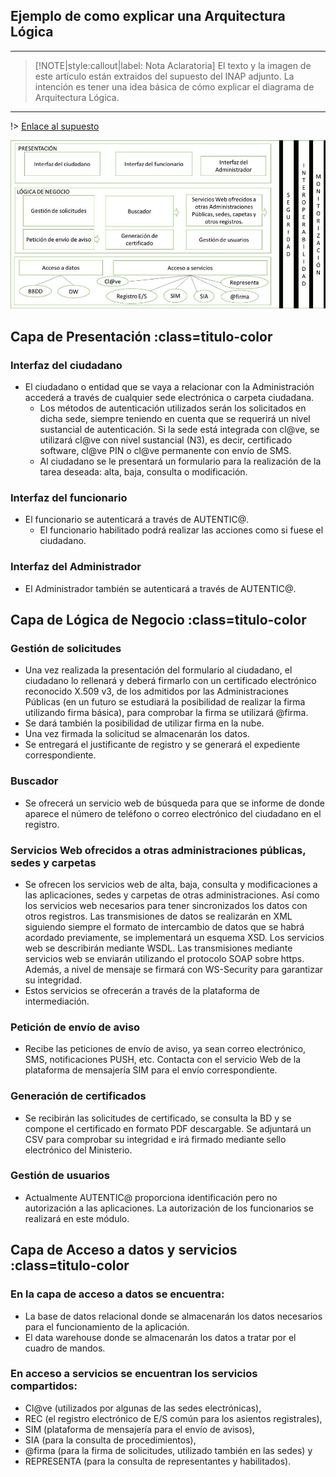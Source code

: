 ## Ejemplo de como explicar una Arquitectura Lógica  <!-- {docsify-ignore} -->
---

> [!NOTE|style:callout|label: Nota Aclaratoria]
> El texto y la imagen de este artículo están extraidos del supuesto del INAP adjunto.
> La intención es tener una idea básica de cómo explicar el diagrama de Arquitectura Lógica.
---

!> [Enlace al supuesto](https://pmoreno-rodriguez.github.io/opos_gsi/supuestos/inap/B3C2SOLUCION-M-ANGELES-GONZALO.pdf)

![](../../img/ejemplo_arquitectura_logica1.jpg)

## Capa de Presentación :class=titulo-color <!-- {docsify-ignore} -->

### Interfaz del ciudadano
- El ciudadano o entidad que se vaya a relacionar con la Administración accederá a través de cualquier sede electrónica o carpeta ciudadana.
  - Los métodos de autenticación utilizados serán los solicitados en dicha sede, siempre teniendo en cuenta que se requerirá un nivel sustancial de autenticación. Si la sede está integrada con cl@ve, se utilizará cl@ve con nivel sustancial (N3), es decir, certificado software, cl@ve PIN o cl@ve permanente con envío de SMS.
  - Al ciudadano se le presentará un formulario para la realización de la tarea deseada: alta, baja, consulta o modificación.

### Interfaz del funcionario
- El funcionario se autenticará a través de AUTENTIC@.
  - El funcionario habilitado podrá realizar las acciones como si fuese el ciudadano.

### Interfaz del Administrador
- El Administrador también se autenticará a través de AUTENTIC@.

## Capa de Lógica de Negocio :class=titulo-color <!-- {docsify-ignore} -->

### Gestión de solicitudes
- Una vez realizada la presentación del formulario al ciudadano, el ciudadano lo rellenará y deberá firmarlo con un certificado electrónico reconocido X.509 v3, de los admitidos por las Administraciones Públicas (en un futuro se estudiará la posibilidad de realizar la firma utilizando firma básica), para comprobar la firma se utilizará @firma.
- Se dará también la posibilidad de utilizar firma en la nube.
- Una vez firmada la solicitud se almacenarán los datos.
- Se entregará el justificante de registro y se generará el expediente correspondiente.

### Buscador
- Se ofrecerá un servicio web de búsqueda para que se informe de donde aparece el número de teléfono o correo electrónico del ciudadano en el registro.

### Servicios Web ofrecidos a otras administraciones públicas, sedes y carpetas
- Se ofrecen los servicios web de alta, baja, consulta y modificaciones a las aplicaciones, sedes y carpetas de otras administraciones. Así como los servicios web necesarios para tener sincronizados los datos con otros registros. Las transmisiones de datos se realizarán en XML siguiendo siempre el formato de intercambio de datos que se habrá acordado previamente, se implementará un esquema XSD. Los servicios web se describirán mediante WSDL. Las transmisiones mediante servicios web se enviarán utilizando el protocolo SOAP sobre https. Además, a nivel de mensaje se firmará con WS-Security para garantizar su integridad.
- Estos servicios se ofrecerán a través de la plataforma de intermediación.

### Petición de envío de aviso
- Recibe las peticiones de envío de aviso, ya sean correo electrónico, SMS, notificaciones PUSH, etc. Contacta con el servicio Web de la plataforma de mensajería SIM para el envío correspondiente.

### Generación de certificados
- Se recibirán las solicitudes de certificado, se consulta la BD y se compone el certificado en formato PDF descargable. Se adjuntará un CSV para comprobar su integridad e irá firmado mediante sello electrónico del Ministerio.

### Gestión de usuarios
- Actualmente AUTENTIC@ proporciona identificación pero no autorización a las aplicaciones. La autorización de los funcionarios se realizará en este módulo.

## Capa de Acceso a datos y servicios :class=titulo-color <!-- {docsify-ignore} -->
### En la capa de acceso a datos se encuentra:
- La base de datos relacional donde se almacenarán los datos necesarios para el funcionamiento de la aplicación.
- El data warehouse donde se almacenarán los datos a tratar por el cuadro de mandos.

### En acceso a servicios se encuentran los servicios compartidos:
- Cl@ve (utilizados por algunas de las sedes electrónicas),
- REC (el registro electrónico de E/S común para los asientos registrales),
- SIM (plataforma de mensajería para el envío de avisos),
- SIA (para la consulta de procedimientos),
- @firma (para la firma de solicitudes, utilizado también en las sedes) y
- REPRESENTA (para la consulta de representantes y habilitados).
